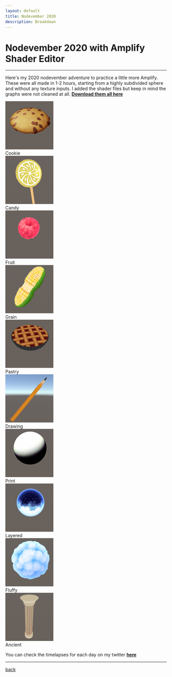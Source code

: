```yaml
---
layout: default
title: Nodevember 2020
description: Breakdown
---
```


# Nodevember 2020 with Amplify Shader Editor

***

Here's my 2020 nodevember adventure to practice a little more Amplify. These were all made in 1-2 hours, starting from a highly subdivided sphere and without any texture inputs. I added the shader files but keep in mind the graphs were not cleaned at all. [**Download them all here**](../sources/nodevember2020.unitypackage)

<div class="grid">
<div class="grid_item">
    <div>
        <img src="../images/nodevember-2020/01_cookie.png" width="150"/>
    </div>
    <div class="grid_header"><span class="grid_title">Cookie</span></div>
</div>

<div class="grid_item">
    <div>
        <img src="../images/nodevember-2020/02_candy.png" width="150"/>
    </div>
    <div class="grid_header"><span class="grid_title">Candy</span></div>
</div>

<div class="grid_item">
    <div>
        <img src="../images/nodevember-2020/03_fruit.png" width="150"/>
    </div>
    <div class="grid_header"><span class="grid_title">Fruit</span></div>
</div>

<div class="grid_item">
    <div>
        <img src="../images/nodevember-2020/04_grain.png" width="150"/>
    </div>
    <div class="grid_header"><span class="grid_title">Grain</span></div>
</div>

<div class="grid_item">
    <div>
        <img src="../images/nodevember-2020/05_pastry.png" width="150"/>
    </div>
    <div class="grid_header"><span class="grid_title">Pastry</span></div>
</div>

<div class="grid_item">
    <div>
        <img src="../images/nodevember-2020/06_drawing.png" width="150"/>
    </div>
    <div class="grid_header"><span class="grid_title">Drawing</span></div>
</div>

<div class="grid_item">
    <div>
        <img src="../images/nodevember-2020/07_print.png" width="150"/>
    </div>
    <div class="grid_header"><span class="grid_title">Print</span></div>
</div>

<div class="grid_item">
    <div>
        <img src="../images/nodevember-2020/08_layered.png" width="150"/>
    </div>
    <div class="grid_header"><span class="grid_title">Layered</span></div>
</div>

<div class="grid_item">
    <div>
        <img src="../images/nodevember-2020/09_fluffy.png" width="150"/>
    </div>
    <div class="grid_header"><span class="grid_title">Fluffy</span></div>
</div>

<div class="grid_item">
    <div>
        <img src="../images/nodevember-2020/12_ancient.png" width="150"/>
    </div>
    <div class="grid_header"><span class="grid_title">Ancient</span></div>
</div>

</div>

You can check the timelapses for each day on my twitter [**here**](https://twitter.com/tomdns_/status/1323107803838488576)

***

[back](../)
